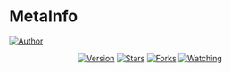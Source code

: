 # MetaInfo
<a href="https://github.com/Anonymous-Zpt"><img title="Author" src="https://img.shields.io/badge/Author-Anonymous%20Zpt-svg?style=for-the-badge&logo=github"></a>
<div align="center">
<a href="#"><img title="Version" src="https://img.shields.io/badge/Version-1-green.svg?style=flat-square"></a>
<a href="https://github.com/Anonymous-Zpt/MetaInfo/stargazers/"><img title="Stars" src="https://img.shields.io/github/stars/Anonymous-Zpt/MetaInfo?color=red&style=flat-square"></a>
<a href="https://github.com/Anonymous-Zpt/MetaInfo/network/members"><img title="Forks" src="https://img.shields.io/github/forks/Anonymous-Zpt/MetaInfo?color=red&style=flat-square"></a>
<a href="https://github.com/Anonymous-Zpt/MetaInfo/watchers"><img title="Watching" src="https://img.shields.io/github/watchers/Anonymous-Zpt/MetaInfo?label=Watchers&color=blue&style=flat-square"></a>
</div>
